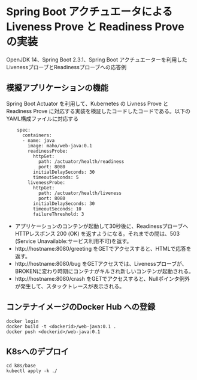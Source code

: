 # Spring Boot アクチュエータによる Liveness Prove と Readiness Prove の実装

OpenJDK 14、Spring Boot 2.3.1、Spring Boot アクチュエーターを利用したLivenessプローブとReadinessプローブへの応答例


## 模擬アプリケーションの機能

Spring Boot Actuator を利用して、Kubernetes の Livness Prove と Readiness Prove に対応する実装を検証したコードしたコードである。以下のYAML構成ファイルに対応する

~~~yaml:
    spec:
      containers:
      - name: java
        image: maho/web-java:0.1
        readinessProbe:
          httpGet:
            path: /actuator/health/readiness
            port: 8080
          initialDelaySeconds: 30
          timeoutSeconds: 5
        livenessProbe:
          httpGet:
            path: /actuator/health/liveness
            port: 8080
          initialDelaySeconds: 30
          timeoutSeconds: 10
          failureThreshold: 3
~~~

* アプリケーションのコンテンが起動して30秒後に、Readinessプローブへ HTTPレスポンス 200 (OK) を返すようになる。それまでの間は、503 (Service Unavailable:サービス利用不可)を返す。
* http://hostname:8080/greeting をGETでアクセスすると、HTMLで応答を返す。
* http://hostname:8080/bug をGETアクセスでは、Livenessプローブが、BROKENに変わり時期にコンテナがキルされ新しいコンテンが起動される。
* http://hostname:8080/crash をGETでアクセスすると、Nullポインタ例外が発生して、スタックトレースが表示される。



## コンテナイメージのDocker Hub への登録

~~~
docker login
docker build -t <dockerid>/web-java:0.1 .
docker push <dockerid>/web-java:0.1
~~~

## K8sへのデプロイ

~~~
cd k8s/base
kubectl apply -k ./
~~~



